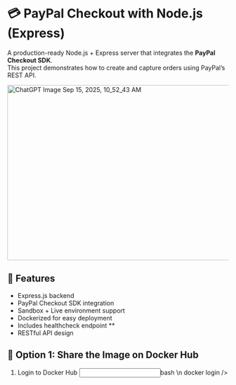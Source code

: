 # 💳 PayPal Checkout with Node.js (Express)

A production-ready Node.js + Express server that integrates the **PayPal Checkout SDK**.  
This project demonstrates how to create and capture orders using PayPal’s REST API.

<img width="1024" height="399" alt="ChatGPT Image Sep 15, 2025, 10_52_43 AM" src="https://github.com/user-attachments/assets/dd0dad07-4428-4541-89b4-3c95a8f195cb" />



## 🚀 Features
- Express.js backend
- PayPal Checkout SDK integration
- Sandbox + Live environment support
- Dockerized for easy deployment
- Includes healthcheck endpoint **
- RESTful API design

## 🚀 Option 1: Share the Image on Docker Hub
1. Login to Docker Hub
   <input>bash \n
     docker login
   />

